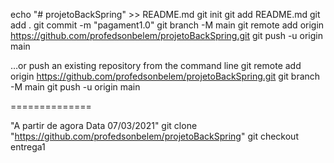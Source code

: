 echo "# projetoBackSpring" >> README.md
git init
git add README.md
git add .
git commit -m "pagament1.0"
git branch -M main
git remote add origin https://github.com/profedsonbelem/projetoBackSpring.git
git push -u origin main 



…or push an existing repository from the command line
git remote add origin https://github.com/profedsonbelem/projetoBackSpring.git
git branch -M main
git push -u origin main

==============

"A partir de agora Data 07/03/2021"
git clone "https://github.com/profedsonbelem/projetoBackSpring"
git checkout entrega1


